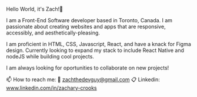 Hello World, it's Zach!👋

I am a Front-End Software developer based in Toronto, Canada. I am passionate about creating websites and apps that are responsive, accessibly, and aesthetically-pleasing.

I am proficient in HTML, CSS, Javascript, React, and have a knack for Figma design. Currently looking to expand my stack to include React Native and nodeJS while building cool projects. 

I am always looking for oportunities to collaborate on new projects!

📫 How to reach me:
📧 zachthedevguy@gmail.com 
📋 Linkedin: www.linkedin.com/in/zachary-crooks


<!---
ZCrooks/ZCrooks is a ✨ special ✨ repository because its `README.md` (this file) appears on your GitHub profile.
You can click the Preview link to take a look at your changes.
--->
